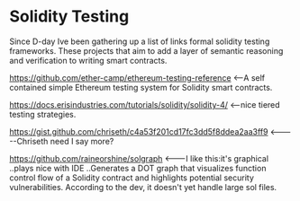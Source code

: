 # Solidity Testing

Since D-day Ive been gathering up a list of links formal solidity testing frameworks. These projects that aim to add a layer of semantic reasoning and verification to writing smart contracts. 

https://github.com/ether-camp/ethereum-testing-reference <--A self contained simple Ethereum testing system for Solidity smart contracts. 

https://docs.erisindustries.com/tutorials/solidity/solidity-4/   <--nice tiered testing strategies. 

https://gist.github.com/chriseth/c4a53f201cd17fc3dd5f8ddea2aa3ff9 <-----Chriseth need I say more?

https://github.com/raineorshine/solgraph <---I like this:it's graphical ..plays nice with IDE ..Generates a DOT graph that visualizes function control flow of a Solidity contract and highlights potential security vulnerabilities. According to the dev, it doesn't yet handle large sol files. 